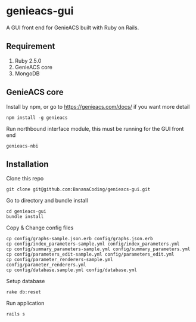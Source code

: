 genieacs-gui
============

A GUI front end for GenieACS built with Ruby on Rails.

## Requirement
1. Ruby 2.5.0
2. GenieACS core
3. MongoDB

## GenieACS core
Install by npm, or go to https://genieacs.com/docs/ if you want more detail
```
npm install -g genieacs
```
Run northbound interface module, this must be running for the GUI front end
```
genieacs-nbi
```

## Installation

Clone this repo
```
git clone git@github.com:BananaCoding/genieacs-gui.git
```
Go to directory and bundle install
```
cd genieacs-gui
bundle install
```
Copy & Change config files
```
cp config/graphs-sample.json.erb config/graphs.json.erb
cp config/index_parameters-sample.yml config/index_parameters.yml
cp config/summary_parameters-sample.yml config/summary_parameters.yml
cp config/parameters_edit-sample.yml config/parameters_edit.yml
cp config/parameter_renderers-sample.yml config/parameter_renderers.yml
cp config/database.sample.yml config/database.yml
```
Setup database
```
rake db:reset
```
Run application
```
rails s
```
